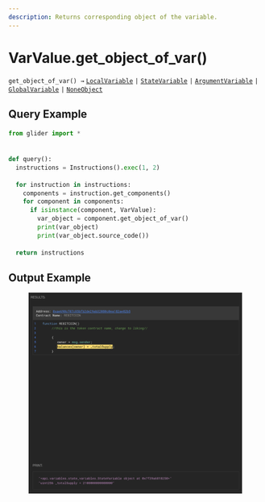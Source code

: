 ```yaml
---
description: Returns corresponding object of the variable.
---
```


# VarValue.get\_object\_of\_var()

`get_object_of_var() →` [`LocalVariable`](../../variables/localvariables/localvariable/) `|` [`StateVariable`](../../variables/statevariables/statevariable.md) `|` [`ArgumentVariable`](../../variables/argumentvariables.md) `|` [`GlobalVariable`](../../variables/globalvariables.md) `|` [`NoneObject`](../../internal/noneobject/)

## Query Example

```python
from glider import *


def query():
  instructions = Instructions().exec(1, 2)

  for instruction in instructions:
    components = instruction.get_components()
    for component in components:
      if isinstance(component, VarValue):
        var_object = component.get_object_of_var()
        print(var_object)
        print(var_object.source_code())

  return instructions
```

## Output Example

<figure><img src="../../../.gitbook/assets/image (1) (1) (1) (1) (1) (1) (1) (1) (1) (1) (1) (1) (1) (1) (1) (1) (1) (1) (1) (1) (1) (1) (1) (1) (1) (1) (1) (1) (1) (1) (1) (1) (1) (1) (1) (1).png" alt=""><figcaption></figcaption></figure>

